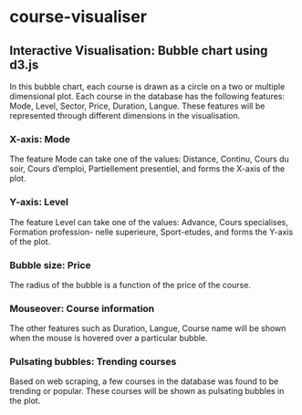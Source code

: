 # course-visualiser
<h2>Interactive Visualisation: Bubble chart using d3.js</h2>

In this bubble chart, each course is drawn as a circle on a two or multiple dimensional plot. Each course in the database has the following features: Mode, Level, Sector, Price, Duration, Langue. These features will be represented through different dimensions in the visualisation.
      <p>
        <h3>X-axis: Mode</h3>
      The feature Mode can take one of the values: Distance, Continu, Cours du soir, Cours d’emploi, Partiellement presentiel, and forms the X-axis of the plot.
  		</p>
  		<p>
  			<h3>Y-axis: Level</h3>
			The feature Level can take one of the values: Advance, Cours specialises, Formation profession- nelle superieure, Sport-etudes, and forms the Y-axis of the plot.
  		</p>
  		<p>
  			<h3>Bubble size: Price</h3>
			The radius of the bubble is a function of the price of the course.
  		</p>
  		<p>
  			<h3>Mouseover: Course information</h3>
			The other features such as Duration, Langue, Course name will be shown when the mouse is hovered over a particular bubble. 
  		</p>
  		<p>
  			<h3>Pulsating bubbles: Trending courses</h3>
			Based on web scraping, a few courses in the database was found to be trending or popular. These courses will be shown as pulsating bubbles in the plot.
